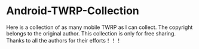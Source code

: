 # Android-TWRP-Collection
Here is a collection of as many mobile TWRP as I can collect. The copyright belongs to the original author. This collection is only for free sharing. Thanks to all the authors for their efforts！！！
